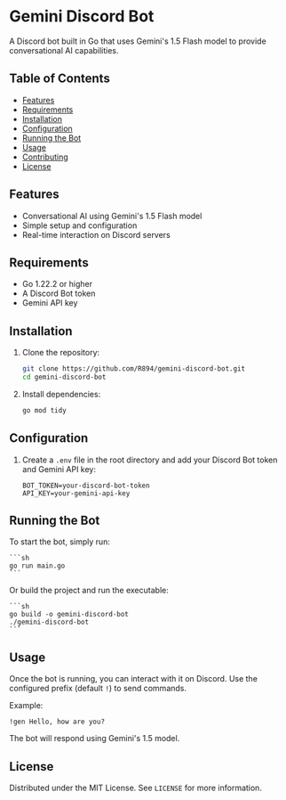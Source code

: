 # Gemini Discord Bot

A Discord bot built in Go that uses Gemini's 1.5 Flash model to provide conversational AI capabilities.

## Table of Contents

- [Features](#features)
- [Requirements](#requirements)
- [Installation](#installation)
- [Configuration](#configuration)
- [Running the Bot](#running-the-bot)
- [Usage](#usage)
- [Contributing](#contributing)
- [License](#license)

## Features

- Conversational AI using Gemini's 1.5 Flash model
- Simple setup and configuration
- Real-time interaction on Discord servers

## Requirements

- Go 1.22.2 or higher
- A Discord Bot token
- Gemini API key

## Installation

1. Clone the repository:

    ```sh
    git clone https://github.com/R894/gemini-discord-bot.git
    cd gemini-discord-bot
    ```

2. Install dependencies:

    ```sh
    go mod tidy
    ```

## Configuration

1. Create a `.env` file in the root directory and add your Discord Bot token and Gemini API key:

    ```env
    BOT_TOKEN=your-discord-bot-token
    API_KEY=your-gemini-api-key
    ```

## Running the Bot

To start the bot, simply run:

    ```sh
    go run main.go
    ```

Or build the project and run the executable:

    ```sh
    go build -o gemini-discord-bot
    ./gemini-discord-bot
    ```

## Usage

Once the bot is running, you can interact with it on Discord. Use the configured prefix (default `!`) to send commands.

Example:

    !gen Hello, how are you?


The bot will respond using Gemini's 1.5 model.

## License

Distributed under the MIT License. See `LICENSE` for more information.